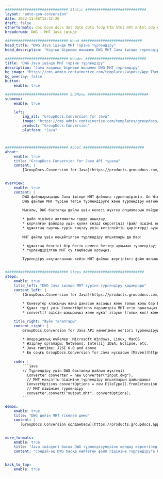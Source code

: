 ```yaml
---
############################# Static ############################
layout: "auto-gen-conversion"
date: 2022-11-08T12:42:20
draft: false
otherformats: doc docm docx dot dotm dotx fodp htm html mht mhtml odp odt otp pot potm potx pps ppsm ppsx ppt pptm pptx rtf
breadcrumb: DWG - MHT Java ішінде

############################# Head ############################
head_title: "DWG Java ішінде MHT түріне түрлендіру"
head_description: "Кодтың бірнеше жолымен DWG MHT Java ішінде түрлендіру. Java үшін GroupDocs құжат түрлендіру API арқылы 160-тан астам файл пішімін түрлендіру"

############################# Header ############################
title: "DWG Java ішінде MHT түріне түрлендіру"
description: "Java кодының бірнеше жолымен DWG MHT түрлендіру"
bg_image: "https://cms.admin.containerize.com/templates/aspose/App_Themes/V3/images/bg/header1.png"
bg_overlay: false
button:
    enable: true

############################# SubMenu ############################
submenu:
    enable: true

    left:
        img_alt: "GroupDocs.Conversion for Java"
        image: "https://cms.admin.containerize.com/templates/groupdocs/images/product-logos/90x90-noborder/groupdocs-conversion-java.png"
        product: "GroupDocs.Conversion"
        platform: "Java"



############################# About ############################
about:
    enable: true
    title: "GroupDocs.Conversion for Java API туралы"
    content: |
        [GroupDocs.Conversion for Java](https://products.groupdocs.com/conversion/java/) — Microsoft Office, OpenDocument, PDF, HTML, электрондық пошта, CAD сияқты танымал сурет пен құжат пішімдерін түрлендіруге арналған кеңейтілген файл пішімін түрлендіру API. және тағы басқа кодтың бірнеше жолымен. Жергілікті API бастапқы құжаттардың пішімдерін автоматты түрде анықтайды және түрлендірілген құжаттарды теңшеудің көптеген нұсқаларын ұсынады. Құжаттан ақпаратты алу функциясымен қатар ол әдепкі бойынша жергілікті дискіге түрлендіру нәтижелерін кэштеуді қолдайды. Дегенмен, кэш жадының кез келген түріне сәйкес интерфейстерді - Amazon S3, Dropbox, Google Drive, Windows Azure, Reddis немесе кез келген басқаларды енгізу арқылы қолдау көрсетуге болады.
    

overview:
    enable: true
    content: |
        DWG файлдарыңызды Java ішінде MHT файлына түрлендіріңіз. Ол Windows, Linux, macOS сияқты кез келген платформада Java кодының бірнеше жолын ғана алады.
        DWG файлын MHT түріне тегін түрлендіруге және түрлендіру нәтижелерінің сапасын бағалауға болады. Қарапайым файлды түрлендіру сценарийлерімен қатар DWG бастапқы файлын жүктеу және MHT шығысын сақтау үшін күрделірек опцияларды қолдануға болады. 
        
        Мысалы, DWG бастапқы файлы үшін келесі жүктеу опцияларын пайдалануға болады:

        * файл пішімін автоматты түрде анықтау;
        * қорғалған файлдар үшін құпия сөзді көрсетіңіз (файл пішімі оны қолдайтын болса);
        * құжаттың сыртқы түрін сақтау үшін жетіспейтін қаріптерді ауыстырыңыз.
        
        MHT файлы үшін кеңейтілген түрлендіру опциялары да бар:

        * құжаттың белгілі бір бетін немесе беттер ауқымын түрлендіру;
        * түрлендірілген MHT су таңбасын қосыңыз.

        Түрлендіру аяқталғаннан кейін MHT файлын жергілікті файл жолына немесе FTP, Amazon S3, Google Drive, Dropbox, т.б. сияқты кез келген үшінші тарап қоймасына сақтауға болады. DWG түрлендіру үшін ескеріңіз. MHT дейін MS Office, Open Office, Adobe Acrobat Reader, т.б. сияқты қосымша бағдарламалық құралды орнатудың қажеті жоқ.


############################# Steps ############################
steps:
    enable: true
    title_left: "DWG Java ішінде MHT түріне түрлендіру қадамдары"
    content_left: |
        [GroupDocs.Conversion for Java](https://products.groupdocs.com/conversion/java/) әзірлеушілерге DWG файлын бірнеше код жолымен MHT файлына оңай түрлендіруге мүмкіндік береді.
        
        * Конвертер класының жаңа данасын жасаңыз және толық жолы бар DWG файлын жүктеңіз
        * Құжат түрі үшін ConvertOptions параметрін MHT етіп орнатыңыз
        * convert() әдісін шақырыңыз және құжат атауын (толық жол) және пішімін (MHT) параметр ретінде беріңіз

    title_right: "Жүйе талаптары"
    content_right: |
        GroupDocs.Conversion for Java API көмегімен негізгі түрлендіруді кодтың бірнеше жолы арқылы жасауға болады. Біздің API интерфейстеріне барлық негізгі платформалар мен операциялық жүйелерде қолдау көрсетіледі. Төмендегі кодты орындамас бұрын, жүйеде келесі алғышарттар орнатылғанына көз жеткізіңіз.

        * Операциялық жүйелер: Microsoft Windows, Linux, MacOS
        * Әзірлеу орталары: NetBeans, Intellij IDEA, Eclipse, etc.
        * Java runtime: J2SE 6.0 and above
        * Ең соңғы GroupDocs.Conversion for Java нұсқасын [Maven](https://repository.groupdocs.com/webapp/#/artifacts/browse/tree/General/repo/com/groupdocs/groupdocs-conversion) алыңыз.
         
    code: |
        ```java    
        // Түрлендіру үшін DWG бастапқы файлын жүктеңіз
          Converter converter = new Converter("input.dwg");
          // MHT мақсатты пішіміне түрлендіру опцияларын дайындаңыз
          ConvertOptions convertOptions = new FileType().fromExtension("mht").getConvertOptions();
          // MHT пішіміне түрлендіру
          converter.convert("output.mht", convertOptions);
        ```

demos:
    enable: true
    title: "DWG дейін MHT тікелей демо"
    content: |
       [GroupDocs.Conversion қолданбасы](https://products.groupdocs.app/conversion/family) веб-сайтына кіріп, қазір DWG-дан MHT-ға түрлендіруді қолданып көріңіз. Тегін демонстрацияның келесі артықшылықтары бар
          

more_formats:
    enable: true
    title: "Java ішіндегі басқа DWG түрлендірулеріне қолдау көрсетіледі"
    content: "Сондай-ақ DWG басқа көптеген файл пішіміне түрлендіруге болады. Төмендегі тізімді қараңыз."
       
       
back_to_top:
    enable: true
---
```

